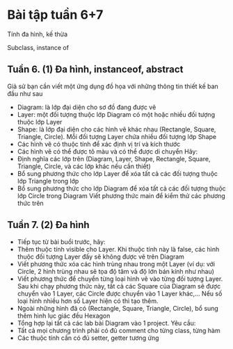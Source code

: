 # Bài tập tuần 6+7
Tính đa hình, kế thừa

Subclass, instance of

## Tuần 6. (1) Đa hình, instanceof, abstract
Giả sử bạn cần viết một ứng dụng đồ họa với những thông tin thiết kế ban đầu như sau
- Diagram: là lớp đại diện cho sơ đồ đang được vẽ
- Layer: một đối tượng thuộc lớp Diagram có một hoặc nhiều đối tượng thuộc lớp Layer
- Shape: là lớp đại diện cho các hình vẽ khác nhau (Rectangle, Square, Triangle, Circle).  Mỗi đối tượng Layer chứa nhiều đối tượng lớp Shape
- Các hình vẽ có thuộc tính để xác định vị trí và kích thước
- Các hình vẽ có thể được tô màu và có thể được di chuyển
Hãy:
- Định nghĩa các lớp trên (Diagram, Layer, Shape, Rectangle, Square, Triangle, Circle, và các lớp khác nếu cần thiết)
- Bổ sung phương thức cho lớp Layer để xóa tất cả các đối tượng thuộc lớp Triangle trong lớp
- Bổ sung phương thức cho lớp Diagram để xóa tất cả các đối tượng thuộc lớp Circle trong Diagram
Viết phương thức main để kiểm thử các phương thức trên
## Tuần 7. (2) Đa hình
- Tiếp tục từ bài buổi trước, hãy:
- Thêm thuộc tính visible cho Layer. Khi thuộc tính này là false, các hình thuộc đối tượng Layer đấy sẽ không được vẽ trên Diagram
- Viết phương thức xóa các hình trùng nhau trong một Layer (ví dụ: với Circle, 2 hình trùng nhau sẽ tọa độ tâm và độ lớn bán kính như nhau)
- Viết phương thức để chuyển từng loại hình vẽ vào từng đối tượng Layer. Sau khi chạy phương thức này, tất cả các Square của Diagram sẽ được chuyển vào 1 Layer, các Circle được chuyển vào 1 Layer khác,… Nếu số loại hình nhiều hơn số Layer hiện có thì tạo thêm.
- Ngoài những hình đã có (Rectangle, Square, Triangle, Circle), bổ sung thêm hình lục giác đều Hexagon
- Tổng hợp lại tất cả các lab bài Diagram vào 1 project. Yêu cầu:
- Tất cả mọi chương trình phải có đủ comment cho từng class, từng hàm
- Các thuộc tính cần có đủ setter, getter tương ứng

